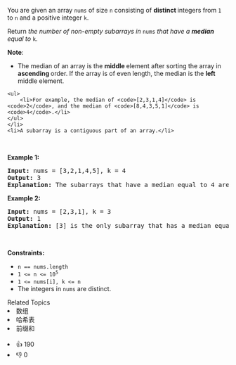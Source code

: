 <p>You are given an array <code>nums</code> of size <code>n</code> consisting of <strong>distinct </strong>integers from <code>1</code> to <code>n</code> and a positive integer <code>k</code>.</p>

<p>Return <em>the number of non-empty subarrays in </em><code>nums</code><em> that have a <strong>median</strong> equal to </em><code>k</code>.</p>

<p><strong>Note</strong>:</p>

<ul> 
 <li>The median of an array is the <strong>middle </strong>element after sorting the array in <strong>ascending </strong>order. If the array is of even length, the median is the <strong>left </strong>middle element. </li>
</ul>

    <ul>
    	<li>For example, the median of <code>[2,3,1,4]</code> is <code>2</code>, and the median of <code>[8,4,3,5,1]</code> is <code>4</code>.</li>
    </ul>
    </li>
    <li>A subarray is a contiguous part of an array.</li>


<p>&nbsp;</p> 
<p><strong class="example">Example 1:</strong></p>

<pre>
<strong>Input:</strong> nums = [3,2,1,4,5], k = 4
<strong>Output:</strong> 3
<strong>Explanation:</strong> The subarrays that have a median equal to 4 are: [4], [4,5] and [1,4,5].
</pre>

<p><strong class="example">Example 2:</strong></p>

<pre>
<strong>Input:</strong> nums = [2,3,1], k = 3
<strong>Output:</strong> 1
<strong>Explanation:</strong> [3] is the only subarray that has a median equal to 3.
</pre>

<p>&nbsp;</p> 
<p><strong>Constraints:</strong></p>

<ul> 
 <li><code>n == nums.length</code></li> 
 <li><code>1 &lt;= n &lt;= 10<sup>5</sup></code></li> 
 <li><code>1 &lt;= nums[i], k &lt;= n</code></li> 
 <li>The integers in <code>nums</code> are distinct.</li> 
</ul>

<div><div>Related Topics</div><div><li>数组</li><li>哈希表</li><li>前缀和</li></div></div><br><div><li>👍 190</li><li>👎 0</li></div>
